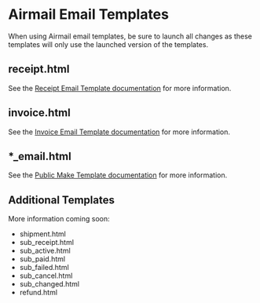 # Airmail Email Templates
When using Airmail email templates, be sure to launch all changes as these templates will only use the launched version of the templates.

## receipt.html
See the [Receipt Email Template documentation](Airmail-Receipt-Template.md) for more information.

## invoice.html
See the [Invoice Email Template documentation](Airmail-Invoice-Template.md) for more information.

## *_email.html
See the [Public Make Template documentation](Airmail-Public-Make-Template.md) for more information.

## Additional Templates
More information coming soon:
- shipment.html
- sub_receipt.html
- sub_active.html	
- sub_paid.html
- sub_failed.html
- sub_cancel.html
- sub_changed.html
- refund.html
